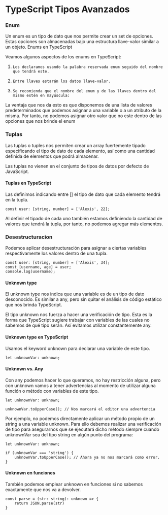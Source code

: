 # TypeScript Tipos Avanzados

### Enum

Un enum es un tipo de dato que nos permite crear un set de opciones. Estas opciones son almacenadas bajo una estructura llave-valor similar a un objeto.
Enums en TypeScript

Veamos algunos aspectos de los enums en TypeScript:

1.     Los declaramos usando la palabra reservada enum seguido del nombre que tendrá este.
2.     Entre llaves estarán los datos llave-valor.
3.     Se recomienda que el nombre del enum y de las llaves dentro del mismo estén en mayúscula:

La ventaja que nos da esto es que disponemos de una lista de valores predeterminados que podemos asignar a una variable o a un atributo de la misma. Por tanto, no podemos asignar otro valor que no este dentro de las opciones que nos brinde el enum


### Tuplas 

Las tuplas o tuples nos permiten crear un array fuertemente tipado especificando el tipo de dato de cada elemento, así como una cantidad definida de elementos que podrá almacenar.

Las tuplas no vienen en el conjunto de tipos de datos por defecto de JavaScript.

#### Tuplas en TypeScript

Las definimos indicando entre [] el tipo de dato que cada elemento tendrá en la tupla.

`const user: [string, number] = ['Alexis', 22];`

Al definir el tipado de cada uno también estamos definiendo la cantidad de valores que tendrá la tupla, por tanto, no podemos agregar más elementos.

### Desestructuracion

Podemos aplicar desestructuración para asignar a ciertas variables respectivamente los valores dentro de una tupla.

    const user: [string, number] = ['Alexis', 34];
    const [username, age] = user;
    console.log(username);

#### Unknown type

El unknown type nos indica que una variable es de un tipo de dato desconocido. Es similar a any, pero sin quitar el análisis de código estático que nos brinda TypeScript.

El tipo unknown nos fuerza a hacer una verificación de tipo. Esta es la forma que TypeScript sugiere trabajar con variables de las cuales no sabemos de qué tipo serán. Así evitamos utilizar constantemente any.

#### Unknown type en TypeScript

Usamos el keyword unknown para declarar una variable de este tipo.

    let unknownVar: unknown;

#### Unknown vs. Any

Con any podemos hacer lo que queramos, no hay restricción alguna, pero con unknown vamos a tener advertencias al momento de utilizar alguna función o método con variables de este tipo.

    let unknownVar: unknown;

    unknownVar.toUpperCase(); // Nos marcará el editor una advertencia

Por ejemplo, no podemos directamente aplicar un método propio de un string a una variable unknown. Para ello debemos realizar una verificación de tipo para asegurarnos que se ejecutará dicho método siempre cuando unknownVar sea del tipo string en algún punto del programa:

    let unknownVar: unknown;

    if (unknownVar === 'string') {
        unknownVar.toUpperCase(); // Ahora ya no nos marcará como error.
    }

#### Unknown en funciones

También podemos emplear unknown en funciones si no sabemos exactamente que nos va a devolver.

    const parse = (str: string): unknown => {
        return JSON.parse(str)
    }
